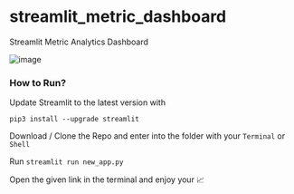 # streamlit_metric_dashboard
Streamlit Metric Analytics Dashboard

![image](https://user-images.githubusercontent.com/5347322/130329533-27dbb82d-da12-41e0-b147-131e919d561f.png)


### How to Run?

Update Streamlit to the latest version with 

```
pip3 install --upgrade streamlit
```

Download / Clone the Repo and enter into the folder with your `Terminal` or `Shell`

Run `streamlit run new_app.py` 

Open the given link in the terminal and enjoy your 📈


